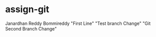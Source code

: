 # assign-git
Janardhan Reddy Bommireddy
"First Line"
"Test branch Change"
"Git Second Branch Change"